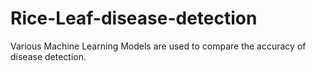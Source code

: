# Rice-Leaf-disease-detection
Various Machine Learning Models are used to compare the accuracy of disease detection.
